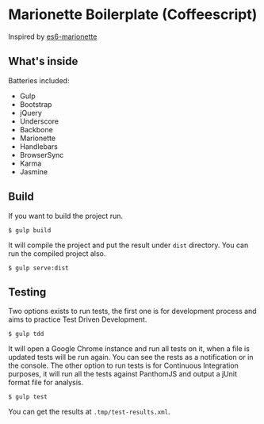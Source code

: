 Marionette Boilerplate (Coffeescript)
======================

Inspired by [es6-marionette](https://github.com/abiee/es6-marionette)

What's inside
----------------
Batteries included:
 - Gulp
 - Bootstrap
 - jQuery
 - Underscore
 - Backbone
 - Marionette
 - Handlebars
 - BrowserSync
 - Karma
 - Jasmine

Build
------
If you want to build the project run.

    $ gulp build

It will compile the project and put the result under `dist` directory. You can run the compiled project also.

    $ gulp serve:dist

Testing
---------
Two options exists to run tests, the first one is for development process and aims to practice Test Driven Development.

    $ gulp tdd

It will open a Google Chrome instance and run all tests on it, when a file is updated tests will be run again. You can see the rests as a notification or in the console.
The other option to run tests is for Continuous Integration purposes, it will run all the tests against PanthomJS and output a jUnit format file for analysis.

    $ gulp test

You can get the results at `.tmp/test-results.xml`.
